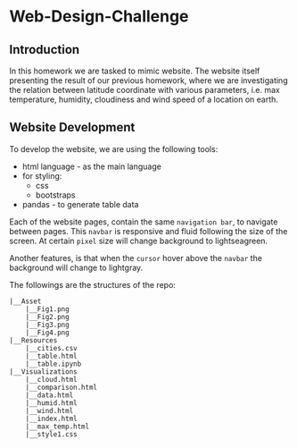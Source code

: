# Web-Design-Challenge

## Introduction
In this homework we are tasked to mimic website. The website itself presenting the result of our previous homework, where we are investigating the relation between latitude coordinate with various parameters, i.e. max temperature, humidity, cloudiness and wind speed of a location on earth.

## Website Development
To develop the website, we are using the following tools:
- html language - as the main language
- for styling: 
    - css
    - bootstraps
- pandas - to generate table data

Each of the website pages, contain the same `navigation bar`, to navigate between pages. This `navbar` is responsive and fluid following the size of the screen. At certain `pixel` size will change background to lightseagreen.

Another features, is that when the `cursor` hover above the `navbar` the background will change to lightgray.

The followings are the structures of the repo:
```
|__Asset
    |__Fig1.png
    |__Fig2.png
    |__Fig3.png
    |__Fig4.png
|__Resources
    |__cities.csv
    |__table.html
    |__table.ipynb
|__Visualizations
    |__cloud.html
    |__comparison.html
    |__data.html
    |__humid.html
    |__wind.html
    |__index.html
    |__max_temp.html    
    |__style1.css    
```

